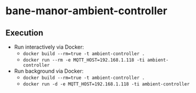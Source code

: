 # bane-manor-ambient-controller

## Execution
* Run interactively via Docker: 
  * ```docker build --rm=true -t ambient-controller .```
  * ```docker run --rm -e MQTT_HOST=192.168.1.118 -ti ambient-controller```
* Run background via Docker:
  * ```docker build --rm=true -t ambient-controller .```
  * ```docker run -d -e MQTT_HOST=192.168.1.118 -ti ambient-controller```
